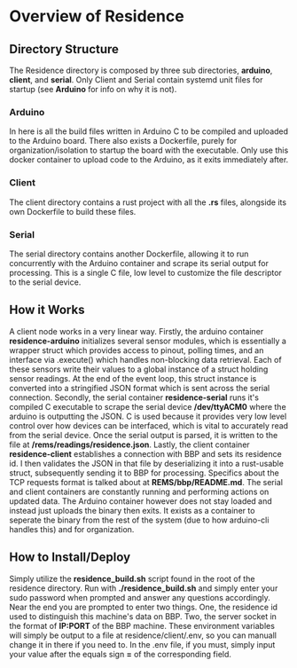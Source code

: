 # Overview of Residence 

## Directory Structure
The Residence directory is composed by three sub directories, **arduino**, **client**, and **serial**. Only Client and Serial contain systemd unit files for startup (see **Arduino** for info on why it is not).

### Arduino
In here is all the build files written in Arduino C to be compiled and uploaded to the Arduino board. There also exists a Dockerfile, purely for organization/isolation to startup the board with the executable. Only use this docker container to upload code to the Arduino, as it exits immediately after.

### Client
The client directory contains a rust project with all the **.rs** files, alongside its own Dockerfile to build these files.

### Serial
The serial directory contains another Dockerfile, allowing it to run concurrently with the Arduino container and scrape its serial output for processing. This is a single C file, low level to customize the file descriptor to the serial device.

## How it Works
A client node works in a very linear way. Firstly, the arduino container **residence-arduino** initializes several sensor modules, which is essentially a wrapper struct which provides access to pinout, polling times, and an interface via .execute() which handles non-blocking data retrieval. Each of these sensors write their values to a global instance of a struct holding sensor readings. At the end of the event loop, this struct instance is converted into a stringified JSON format which is sent across the serial connection. Secondly, the serial container **residence-serial** runs it's compiled C executable to scrape the serial device **/dev/ttyACM0** where the arduino is outputting the JSON. C is used because it provides very low level control over how devices can be interfaced, which is vital to accurately read from the serial device. Once the serial output is parsed, it is written to the file at **/rems/readings/residence.json**. Lastly, the client container **residence-client** establishes a connection with BBP and sets its residence id. I then validates the JSON in that file by deserializing it into a rust-usable struct, subsequently sending it to BBP for processing. Specifics about the TCP requests format is talked about at **REMS/bbp/README.md**. The serial and client containers are constantly running and performing actions on updated data. The Arduino container however does not stay loaded and instead just uploads the binary then exits. It exists as a container to seperate the binary from the rest of the system (due to how arduino-cli handles this) and for organization. 

## How to Install/Deploy
Simply utilize the **residence_build.sh** script found in the root of the residence directory. Run with **./residence_build.sh** and simply enter your sudo password when prompted and answer any questions accordingly. Near the end you are prompted to enter two things. One, the residence id used to distinguish this machine's data on BBP. Two, the server socket in the format of **IP:PORT** of the BBP machine. These environment variables will simply be output to a file at residence/client/.env, so you can manuall change it in there if you need to. In the .env file, if you must, simply input your value after the equals sign **=** of the corresponding field. 
